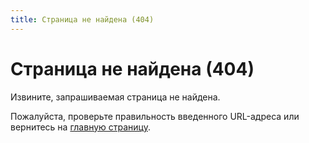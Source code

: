 ```yaml
---
title: Страница не найдена (404)
---
```


# Страница не найдена (404)

Извините, запрашиваемая страница не найдена.

Пожалуйста, проверьте правильность введенного URL-адреса или вернитесь на [главную страницу](/).
